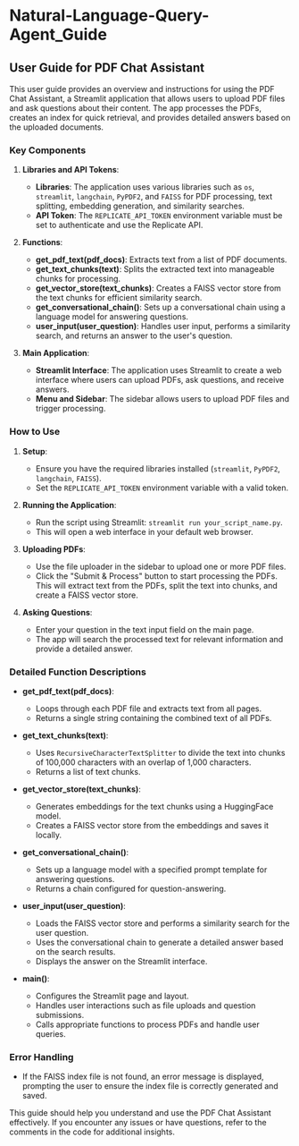 # Natural-Language-Query-Agent_Guide

## User Guide for PDF Chat Assistant

This user guide provides an overview and instructions for using the PDF Chat Assistant, a Streamlit application that allows users to upload PDF files and ask questions about their content. The app processes the PDFs, creates an index for quick retrieval, and provides detailed answers based on the uploaded documents.

### Key Components

1. **Libraries and API Tokens**:
    - **Libraries**: The application uses various libraries such as `os`, `streamlit`, `langchain`, `PyPDF2`, and `FAISS` for PDF processing, text splitting, embedding generation, and similarity searches.
    - **API Token**: The `REPLICATE_API_TOKEN` environment variable must be set to authenticate and use the Replicate API.

2. **Functions**:
    - **get_pdf_text(pdf_docs)**: Extracts text from a list of PDF documents.
    - **get_text_chunks(text)**: Splits the extracted text into manageable chunks for processing.
    - **get_vector_store(text_chunks)**: Creates a FAISS vector store from the text chunks for efficient similarity search.
    - **get_conversational_chain()**: Sets up a conversational chain using a language model for answering questions.
    - **user_input(user_question)**: Handles user input, performs a similarity search, and returns an answer to the user's question.

3. **Main Application**:
    - **Streamlit Interface**: The application uses Streamlit to create a web interface where users can upload PDFs, ask questions, and receive answers.
    - **Menu and Sidebar**: The sidebar allows users to upload PDF files and trigger processing.

### How to Use

1. **Setup**:
    - Ensure you have the required libraries installed (`streamlit`, `PyPDF2`, `langchain`, `FAISS`).
    - Set the `REPLICATE_API_TOKEN` environment variable with a valid token.

2. **Running the Application**:
    - Run the script using Streamlit: `streamlit run your_script_name.py`.
    - This will open a web interface in your default web browser.

3. **Uploading PDFs**:
    - Use the file uploader in the sidebar to upload one or more PDF files.
    - Click the "Submit & Process" button to start processing the PDFs. This will extract text from the PDFs, split the text into chunks, and create a FAISS vector store.

4. **Asking Questions**:
    - Enter your question in the text input field on the main page.
    - The app will search the processed text for relevant information and provide a detailed answer.

### Detailed Function Descriptions

- **get_pdf_text(pdf_docs)**:
    - Loops through each PDF file and extracts text from all pages.
    - Returns a single string containing the combined text of all PDFs.

- **get_text_chunks(text)**:
    - Uses `RecursiveCharacterTextSplitter` to divide the text into chunks of 100,000 characters with an overlap of 1,000 characters.
    - Returns a list of text chunks.

- **get_vector_store(text_chunks)**:
    - Generates embeddings for the text chunks using a HuggingFace model.
    - Creates a FAISS vector store from the embeddings and saves it locally.

- **get_conversational_chain()**:
    - Sets up a language model with a specified prompt template for answering questions.
    - Returns a chain configured for question-answering.

- **user_input(user_question)**:
    - Loads the FAISS vector store and performs a similarity search for the user question.
    - Uses the conversational chain to generate a detailed answer based on the search results.
    - Displays the answer on the Streamlit interface.

- **main()**:
    - Configures the Streamlit page and layout.
    - Handles user interactions such as file uploads and question submissions.
    - Calls appropriate functions to process PDFs and handle user queries.

### Error Handling

- If the FAISS index file is not found, an error message is displayed, prompting the user to ensure the index file is correctly generated and saved.

This guide should help you understand and use the PDF Chat Assistant effectively. If you encounter any issues or have questions, refer to the comments in the code for additional insights.

